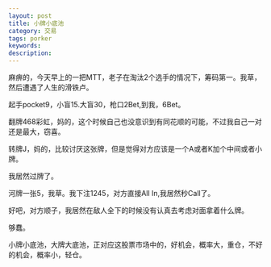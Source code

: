 ```yaml
---
layout: post
title: 小牌小底池
category: 交易
tags: porker
keywords: 
description: 
---
```


麻痹的，今天早上的一把MTT，老子在淘汰2个选手的情况下，筹码第一。我草，然后遭遇了人生的滑铁卢。

起手pocket9，小盲15.大盲30，枪口2Bet,到我，6Bet。

翻牌468彩虹，妈的，这个时候自己也没意识到有同花顺的可能，不过我自己一对还是最大，窃喜。

转牌J，妈的，比较讨厌这张牌，但是觉得对方应该是一个A或者K加个中间或者小牌。

我居然过牌了。

河牌一张5，我草。我下注1245，对方直接All In,我居然秒Call了。

好吧，对方顺子，我居然在敌人全下的时候没有认真去考虑对面拿着什么牌。

够蠢。

小牌小底池，大牌大底池，正对应这股票市场中的，好机会，概率大，重仓，不好的机会，概率小，轻仓。


<p>

<a class="fancybox-buttons" data-fancybox-group="button" href="http://7xtttt.com1.z0.glb.clouddn.com/2016-05-14-LittleCard-SmallPot-1.png"><img src="http://7xtttt.com1.z0.glb.clouddn.com/porkerbg.jpg" alt="" hidden/></a>

<a class="fancybox-buttons" data-fancybox-group="button" href="http://7xtttt.com1.z0.glb.clouddn.com/2016-05-14-LittleCard-SmallPot-2.png"></a>

<a class="fancybox-buttons" data-fancybox-group="button" href="http://7xtttt.com1.z0.glb.clouddn.com/2016-05-14-LittleCard-SmallPot-3.png"></a>

<a class="fancybox-buttons" data-fancybox-group="button" href="http://7xtttt.com1.z0.glb.clouddn.com/2016-05-14-LittleCard-SmallPot-4.png"></a>

<a class="fancybox-buttons" data-fancybox-group="button" href="http://7xtttt.com1.z0.glb.clouddn.com/2016-05-14-LittleCard-SmallPot-5.png"></a>

<a class="fancybox-buttons" data-fancybox-group="button" href="http://7xtttt.com1.z0.glb.clouddn.com/2016-05-14-LittleCard-SmallPot-6.png"></a>

</p>




